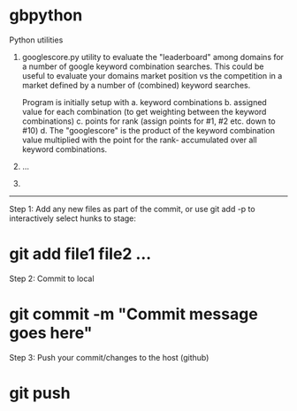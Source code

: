 # gbpython
Python utilities

1. googlescore.py
        utility to evaluate the "leaderboard" among domains for a number of google keyword combination searches. This could be useful to evaluate your
        domains market position vs the competition in a market defined by a number of (combined) keyword searches.
        
    Program is initially setup with
        a. keyword combinations 
        b. assigned value for each combination (to get weighting between the keyword combinations)
        c. points for rank (assign points for #1, #2 etc. down to #10)
        d. The "googlescore" is the product of the keyword combination value multiplied with the point for the rank- accumulated over all keyword combinations.
2. ...
3. 











___________________________
Step 1: Add any new files as part of the commit, or use git add -p to interactively select hunks to stage:
#        git add file1 file2 …

Step 2: Commit to local
#        git commit -m "Commit message goes here"

Step 3: Push your commit/changes to the host (github)
#        git push
